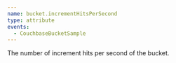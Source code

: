 ```yaml
---
name: bucket.incrementHitsPerSecond
type: attribute
events:
  - CouchbaseBucketSample
---
```


The number of increment hits per second of the bucket.